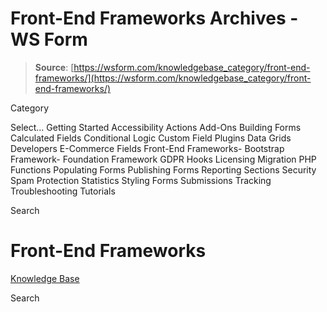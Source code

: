 # Front-End Frameworks Archives - WS Form

> **Source**: [https://wsform.com/knowledgebase_category/front-end-frameworks/](https://wsform.com/knowledgebase_category/front-end-frameworks/)


Category

Select...
 Getting Started Accessibility Actions Add-Ons Building Forms Calculated Fields Conditional Logic Custom Field Plugins Data Grids Developers E-Commerce Fields Front-End Frameworks- Bootstrap Framework- Foundation Framework GDPR Hooks Licensing Migration PHP Functions Populating Forms Publishing Forms Reporting Sections Security Spam Protection Statistics Styling Forms Submissions Tracking Troubleshooting Tutorials

Search

# Front-End Frameworks

 

[Knowledge Base](https://wsform.com/knowledgebase/)

Search

